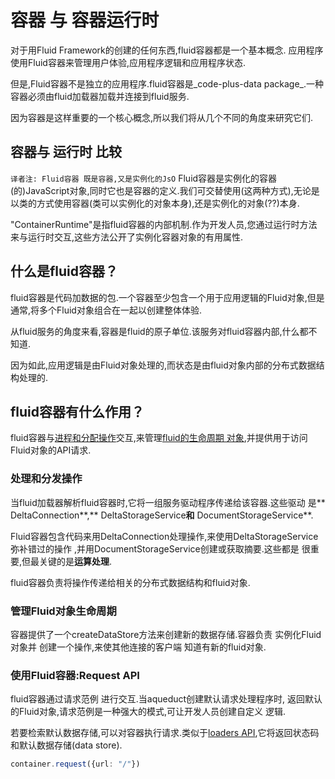 # 容器 与 容器运行时
对于用Fluid Framework的创建的任何东西,fluid容器都是一个基本概念.
应用程序使用Fluid容器来管理用户体验,应用程序逻辑和应用程序状态.

但是,Fluid容器不是独立的应用程序.fluid容器是_code-plus-data package_.一种
容器必须由fluid加载器加载并连接到fluid服务.

因为容器是这样重要的一个核心概念,所以我们将从几个不同的角度来研究它们.

## 容器与 运行时 比较
`
译者注:
Fluid容器 既是容器,又是实例化的JsO
`
Fluid容器是实例化的容器(的)JavaScript对象,同时它也是容器的定义.我们可交替使用(这两种方式),无论是 以类的方式使用容器(类可以实例化的对象本身),还是实例化的对象(??)本身.

"ContainerRuntime"是指fluid容器的内部机制.作为开发人员,您通过运行时方法来与运行时交互,这些方法公开了实例化容器对象的有用属性.

## 什么是fluid容器？

fluid容器是代码加数据的包.一个容器至少包含一个用于应用逻辑的Fluid对象,但是
通常,将多个Fluid对象组合在一起以创建整体体验.

从fluid服务的角度来看,容器是fluid的原子单位.该服务对fluid容器内部,什么都不知道.

因为如此,应用逻辑是由Fluid对象处理的,而状态是由fluid对象内部的分布式数据结构处理的.

## fluid容器有什么作用？

fluid容器与[进程和分配操作](./hosts.md)交互,来管理[fluid的生命周期
对象](./dataobject-aqueduct.md),并提供用于访问Fluid对象的API请求.

### 处理和分发操作

当fluid加载器解析fluid容器时,它将一组服务驱动程序传递给该容器.这些驱动
是** DeltaConnection**,** DeltaStorageService**和** DocumentStorageService**.

Fluid容器包含代码来用DeltaConnection处理操作,来使用DeltaStorageService弥补错过的操作
,并用DocumentStorageService创建或获取摘要.这些都是
很重要,但最关键的是**运算处理**.

fluid容器负责将操作传递给相关的分布式数据结构和fluid对象.

### 管理Fluid对象生命周期

容器提供了一个createDataStore方法来创建新的数据存储.容器负责
实例化Fluid对象并
创建一个操作,来使其他连接的客户端 知道有新的fluid对象.

### 使用Fluid容器:Request API

fluid容器通过请求范例 进行交互.当aqueduct创建默认请求处理程序时,
返回默认的Fluid对象,请求范例是一种强大的模式,可让开发人员创建自定义
逻辑.

若要检索默认数据存储,可以对容器执行请求.类似于[loaders API](./hosts.md),它将返回状态码和默认数据存储(data store).
```ts
container.request({url: "/"})
```